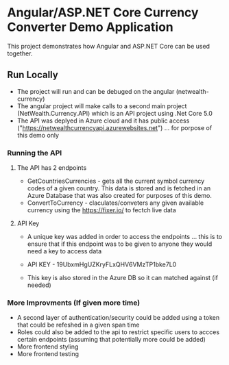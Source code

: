 
# Angular/ASP.NET Core Currency Converter Demo Application 

This project demonstrates how Angular and ASP.NET Core can be used together.

## Run Locally

* The project will run and can be debuged on the angular (netwealth-currency)
* The angular project will make calls to a second main project (NetWealth.Currency.API) which is an API project using .Net Core 5.0
* The API was deplyed in Azure cloud and it has public access ("https://netwealthcurrencyapi.azurewebsites.net") ... for porpose of this demo only

### Running the API

1. The API has 2 endpoints

   * GetCountriesCurrencies - gets all the current symbol currency codes of a given country. This data is stored and is fetched in an Azure Database that was also created for purposes of this demo.
   * ConvertToCurrency  -  claculates/conveters any given available currency using the https://fixer.io/ to fectch live data 

2. API Key

   * A unique key was added in order to access the endpoints ... this is to ensure that if this endpoint was to be given to anyone they would need a key to access data

   * API KEY  - 19UbxmHgUZKryFLxQHV6VMzTP1bke7L0

   * This key is also stored in the Azure DB so it can matched against (if needed)

### More Improvments (If given more time)

* A second layer of authentication/security could be added using a token that could be refeshed in a given span time
* Roles could also be added to the api to restrict specific users to accces certain endpoints  (assuming that potentially more could be added) 
* More frontend styling
* More frontend testing

